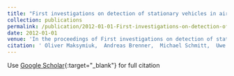 ```yaml
---
title: "First investigations on detection of stationary vehicles in airborne decimeter resolution SAR data by supervised learning"
collection: publications
permalink: /publication/2012-01-01-First-investigations-on-detection-of-stationary-vehicles-in-airborne-decimeter-resolution-SAR-data-by-supervised-learning
date: 2012-01-01
venue: 'In the proceedings of First investigations on detection of stationary vehicles in airborne decimeter resolution SAR data by supervised learning'
citation: ' Oliver Maksymiuk,  Andreas Brenner,  Michael Schmitt,  Uwe Stilla, &quot;First investigations on detection of stationary vehicles in airborne decimeter resolution SAR data by supervised learning.&quot; In the proceedings of First investigations on detection of stationary vehicles in airborne decimeter resolution SAR data by supervised learning, 2012.'
---
```

Use [Google Scholar](https://scholar.google.com/scholar?q=First+investigations+on+detection+of+stationary+vehicles+in+airborne+decimeter+resolution+SAR+data+by+supervised+learning){:target="_blank"} for full citation